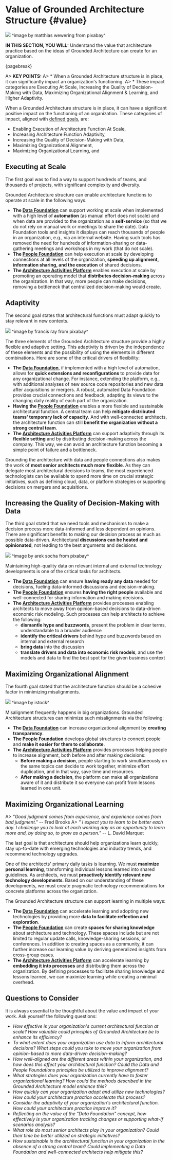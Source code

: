 

# Value of Grounded Architecture Structure {#value}

![](assets/images/arch/gold-gd9bc167a4_1920.jpg)
^image by matthias wewering from pixabay^

**IN THIS SECTION, YOU WILL:**  Understand the value that architecture practice based on the ideas of Grounded Architecture can create for an organization.

{pagebreak}

A> **KEY POINTS:**
A> * When a Grounded Architecture structure is in place, it can significantly impact an organization's functioning.
A> * These impact categories are Executing At Scale, Increasing the Quality of Decision-Making with Data, Maximizing Organizational Alignment & Learning, and Higher Adaptivity.

When a Grounded Architecture structure is in place, it can have a significant positive impact on the functioning of an organization. These categories of impact, aligned with [defined goals](#goals), are: 

* Enabling Execution of Architecture Function At Scale,
* Increasing Architecture Function Adaptivity,
* Increasing the Quality of Decision-Making with Data,
* Maximizing Organizational Alignment,
* Maximizing Organizational Learning, and

## Executing at Scale

The first goal was to find a way to support hundreds of teams, and thousands of projects, with significant complexity and diversity. 



Grounded Architecture structure can enable architecture functions to operate at scale in the following ways.

* **The [Data Foundation](#data)** can support working at scale when implemented with a high level of **automation** (as manual effort does not scale) and when data are provided to the organization as a **self-service** (so that we do not rely on manual work or meetings to share the date). Data Foundation tools and insights it displays can reach thousands of people in an organization, e.g., via an internal website. Having such tools has removed the need for hundreds of information-sharing or data-gathering meetings and workshops in my work (that do not scale).
* **The [People Foundation](#people)** can help execution at scale by developing connections at all levels of the organization, **speeding up alignment, information sharing, and the execution** of shared decisions.
* **The [Architecture Activities Platform](#activities-platform)** enables execution at scale by promoting an operating model that **distributes decision-making** across the organization. In that way, more people can make decisions, removing a bottleneck that centralized decision-making would create.

## Adaptivity 

The second goal states that architectural functions must adapt quickly to stay relevant in new contexts.

![](assets/images/arch/lego-g7d6cf2046_1920.png)
^image by francis ray from pixabay^

The three elements of the Grounded Architecture structure provide a highly flexible and adaptive setting. This adaptivity is driven by the independence of these elements and the possibility of using the elements in different combinations. Here are some of the critical drivers of flexibility:

* **The [Data Foundation](#data)**, if implemented with a high level of automation, allows for **quick extensions and reconfigurations** to provide data for any organizational change. For instance, extending the platform, e.g., with additional analyses of new source code repositories and new data after acquisitions or mergers. A robust, automated Data Foundation provides crucial connections and feedback, adapting its views to the changing daily reality of each part of the organization.
* **Having the [People Foundation](#people)** enables a more flexible and sustainable architectural function. A central team can help **mitigate distributed teams' temporary lack of capacity**. And with well-connected architects, the architecture function can still **benefit the organization without a strong central team**.
* **The [Architecture Activities Platform](#activities-platform)** can support adaptivity through its **flexible setting** and by distributing decision-making across the company. This way, we can avoid an architecture function becoming a simple point of failure and a bottleneck.

Grounding the architecture with data and people connections also makes the work of **most senior architects much more flexible**. As they can delegate most architectural decisions to teams, the most experienced technologists can be available to spend more time on crucial strategic initiatives, such as defining cloud, data, or platform strategies or supporting decisions on mergers and acquisitions.

## Increasing the Quality of Decision-Making with Data

The third goal stated that we need tools and mechanisms to make a decision process more data-informed and less dependent on opinions. There are significant benefits to making our decision process as much as possible data-driven. Architectural **discussions can be heated and opinionated**, not leading to the best arguments and decisions. 

![](assets/images/arch/doors-gf67a9cff2_1920.jpg)
^image by arek socha from pixabay^

Maintaining high-quality data on relevant internal and external technology developments is one of the critical tasks for architects.

* **The [Data Foundation](#data)** can ensure **having ready any data** needed for decisions, fueling data-informed discussions and decision-making.
* **The [People Foundation](#people)** ensures **having the right people** available and well-connected for sharing information and making decisions. 
* **The [Architecture Activities Platform](#activities-platform)** provides processes enabling architects to move away from opinion-based decisions to data-driven economic risk modeling. Such processes can help architects to achieve the following:
  * **dismantle hype and buzzwords**, present the problem in clear terms, understandable to a broader audience
  * **identify the critical drivers** behind hype and buzzwords based on internal and external research
  * **bring data** into the discussion
  * **translate drivers and data into economic risk models**, and use the models and data to find the best spot for the given business context

## Maximizing Organizational Alignment

The fourth goal stated that the architecture function should be a cohesive factor in minimizing misalignments.

![](assets/images/arch/iStock-165954660.jpg)
^image by istock^

Misalignment frequently happens in big organizations. Grounded Architecture structures can minimize such misalignments via the following: 

* **The [Data Foundation](#data)** can increase organizational alignment by **creating transparency**. 
* **The [People Foundation](#people)** develops global structures to connect people and **make it easier for them to collaborate**.
* **The [Architecture Activities Platform](#activities-platform)** provides processes helping people to increase alignment, both before and after making decisions:
  * **Before making a decision**, people starting to work simultaneously on the same topics can decide to work together, minimize effort duplication, and in that way, save time and resources.
  * **After making a decision**, the platform can make all organizations aware of it and distribute it so everyone can profit from lessons learned in one unit.

## Maximizing Organizational Learning
A> *"Good judgment comes from experience, and experience comes from bad judgment."* -- Fred Brooks
A> *" I expect you to learn to be better each day. I challenge you to look at each working day as an opportunity to learn more and, by doing so, to grow as a person."* -- L. David Marquet

The last goal is that architecture should help organizations learn quickly, stay up-to-date with emerging technologies and industry trends, and recommend technology upgrades.

One of the architects' primary daily tasks is learning. We must **maximize personal learning**, transforming individual lessons learned into shared guidelines. As architects, we must **proactively identify relevant new technology developments**. Based on our understanding of these developments, we must create pragmatic technology recommendations for concrete platforms across the organization.

The Grounded Architecture structure can support learning in multiple ways:

* **The [Data Foundation](#data)** can accelerate learning and adopting new technologies by providing more **data to facilitate reflection and exploration**.
* **The [People Foundation](#people)** can create **spaces for sharing knowledge** about architecture and technology. These spaces include but are not limited to regular update calls, knowledge-sharing sessions, or conferences. In addition to creating spaces as a community, it can further increase our learning value by deriving generalized insights from cross-group cases.
* **The [Architecture Activities Platform](#activities-platform)** can accelerate learning by **embedding it into processes** and distributing them across the organization. By defining processes to facilitate sharing knowledge and lessons learned, we can maximize learning while creating a minimal overhead.

## Questions to Consider

It is always essential to be thoughtful about the value and impact of your work. Ask yourself the following questions:

* *How effective is your organization's current architectural function at scale? How valuable could principles of Grounded Architecture be to enhance its efficiency?*
* *To what extent does your organization use data to inform architectural decisions? What steps could you take to move your organization from opinion-based to more data-driven decision-making?*
* *How well-aligned are the different areas within your organization, and how does this affect your architectural function? Could the Data and People Foundations principles be utilized to improve alignment?*
* *What strategies does your organization currently have to foster organizational learning? How could the methods described in the Grounded Architecture model enhance this?*
* *How quickly can your organization adopt and utilize new technologies? How could your architecture practice accelerate this process?*
* *Consider the adaptivity of your organization's architectural function. How could your architecture practice improve it?*
* *Reflecting on the value of the "Data Foundation" concept, how effectively is your organization tracking changes or supporting what-if scenarios analysis?*
* *What role do most senior architects play in your organization? Could their time be better utilized on strategic initiatives?*
* *How sustainable is the architectural function in your organization in the absence of a strong central team? Could implementing a Data Foundation and well-connected architects help mitigate this?*

